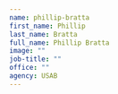 ```yaml
---
name: phillip-bratta
first_name: Phillip
last_name: Bratta
full_name: Phillip Bratta
image: ""
job-title: ""
office: ""
agency: USAB
---
```

